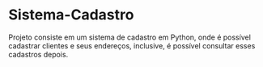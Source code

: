 # Sistema-Cadastro

Projeto consiste em um sistema de cadastro em Python, onde é possível cadastrar clientes e seus endereços, inclusive, é possível consultar esses cadastros depois. 
